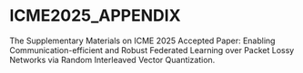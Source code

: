 # ICME2025_APPENDIX
The Supplementary Materials on ICME 2025 Accepted Paper: Enabling Communication-efficient and Robust Federated Learning over Packet Lossy Networks via Random Interleaved Vector Quantization.
